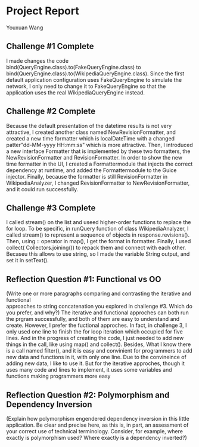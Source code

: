 # Project Report

Youxuan Wang 


## Challenge #1 Complete

I made changes the code bind(QueryEngine.class).to(FakeQueryEngine.class) to bind(QueryEngine.class).to(WikipediaQueryEngine.class). Since the first default application configuration uses FakeQueryEngine to simulate the network, I only need to change it to FakeQueryEngine so that the application uses the real WikipediaQueryEngine instead.

## Challenge #2 Complete

Because the default presentation of the datetime results is not very attractive,  I created another class named NewRevisionFormatter, and created a new time formatter which is localDateTime with a changed patter"dd-MM-yyyy HH:mm:ss" which is more attractive. Then, I introduced a new interface Formatter that is implemented by these two formatters, the NewRevisionFormatter and RevisionFormatter. In order to show the new time formatter in the UI, I created a Formattermodule that injects the correct dependency at runtime, and added the Formattermodule to the Guice injector. Finally, because the formatter is still RevisionFormatter in WikipediaAnalyzer, I changed RevisionFormatter to NewRevisionFormatter, and it could run successfully. 

## Challenge #3 Complete

I called stream() on the list and useed higher-order functions to replace the for loop. To be specific, in runQuery function of class WikipediaAnalyzer, I called stream() to represent a sequence of objects in response.revisions(). Then, using  :: operator in map(), I get the format in formatter. Finally, I used collect( Collectors.joining()) to repack them and connect with each other. Becaseu this allows to use string, so I made the variable String output, and set it in setText().

## Reflection Question #1: Functional vs OO

(Write one or more paragraphs comparing and contrasting the iterative and functional  
approaches to string concatenation you explored in challenge #3. Which do you
prefer, and why?)
The iterative and functional approches can both run the prgram successfully, and both of them are easy to understand and create. However, I prefer the fuctional approches. In fact, in challenge 3, I only used one line to finish the for loop iteration which occupied for five lines. And in the progress of creating the code, I just needed to add new things in the call, like using map() and collect(). Besides, What I know there is a call named filter(), and it is easy and convinient for programmers to add new data and functions in it, with only one line. Due to the convineince of adding new data, I like to use it. But for the iterative approches, though it uses many code and lines to implement, it uses some variables and functions making programmers more easy 

## Reflection Question #2: Polymorphism and Dependency Inversion

(Explain how polymorphism engendered dependency inversion in this little
application. Be clear and precise here, as this is, in part, an assessment of
your correct use of technical terminology.
Consider, for example, where exactly is polymorphism used?
Where exactly is a dependency inverted?)

